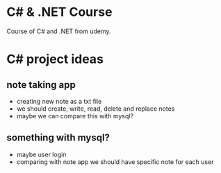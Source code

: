 # C# & .NET Course
Course of C# and .NET from udemy.

# C# project ideas
## note taking app
- creating new note as a txt file
- we should create, write, read, delete and replace notes
- maybe we can compare this with mysql?
## something with mysql?
- maybe user login
- comparing with note app we should have specific note for each user
